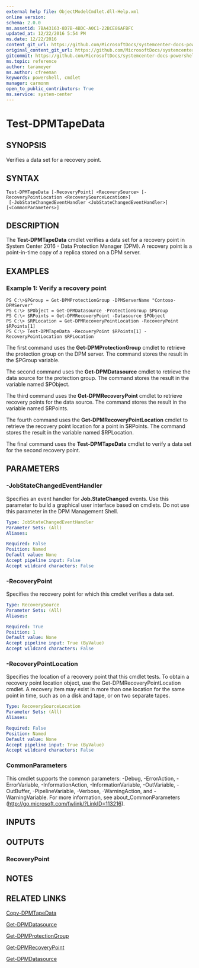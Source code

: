 ```yaml
---
external help file: ObjectModelCmdlet.dll-Help.xml
online version: 
schema: 2.0.0
ms.assetid: 7BA43163-8D7B-4BDC-A0C1-22BCE86AFBFC
updated_at: 12/22/2016 5:54 PM
ms.date: 12/22/2016
content_git_url: https://github.com/MicrosoftDocs/systemcenter-docs-powershell/blob/master/systemcenter-cmdlets/SystemCenter2016/DataProtectionManager/vlatest/Test-DPMTapeData.md
original_content_git_url: https://github.com/MicrosoftDocs/systemcenter-docs-powershell/blob/master/systemcenter-cmdlets/SystemCenter2016/DataProtectionManager/vlatest/Test-DPMTapeData.md
gitcommit: https://github.com/MicrosoftDocs/systemcenter-docs-powershell/blob/17c3a51bd892aad46c731d9f381f0704b4815004/systemcenter-cmdlets/SystemCenter2016/DataProtectionManager/vlatest/Test-DPMTapeData.md
ms.topic: reference
author: tarameyer
ms.author: cfreeman
keywords: powershell, cmdlet
manager: carmonm
open_to_public_contributors: True
ms.service: system-center
---
```


# Test-DPMTapeData

## SYNOPSIS
Verifies a data set for a recovery point.

## SYNTAX

```
Test-DPMTapeData [-RecoveryPoint] <RecoverySource> [-RecoveryPointLocation <RecoverySourceLocation>]
 [-JobStateChangedEventHandler <JobStateChangedEventHandler>] [<CommonParameters>]
```

## DESCRIPTION
The **Test-DPMTapeData** cmdlet verifies a data set for a recovery point in System Center 2016 - Data Protection Manager (DPM).
A recovery point is a point-in-time copy of a replica stored on a DPM server.

## EXAMPLES

### Example 1: Verify a recovery point
```
PS C:\>$PGroup = Get-DPMProtectionGroup -DPMServerName "Contoso-DPMServer"
PS C:\> $PObject = Get-DPMDatasource -ProtectionGroup $PGroup
PS C:\> $RPoints = Get-DPMRecoveryPoint -Datasource $PObject
PS C:\> $RPLocation = Get-DPMRecoveryPointLocation -RecoveryPoint $RPoints[1]
PS C:\> Test-DPMTapeData -RecoveryPoint $RPoints[1] -RecoveryPointLocation $RPLocation
```

The first command uses the **Get-DPMProtectionGroup** cmdlet to retrieve the protection group on the DPM server.
The command stores the result in the $PGroup variable.

The second command uses the **Get-DPMDatasource** cmdlet to retrieve the data source for the protection group.
The command stores the result in the variable named $PObject.

The third command uses the **Get-DPMRecoveryPoint** cmdlet to retrieve recovery points for the data source.
The command stores the result in the variable named $RPoints.

The fourth command uses the **Get-DPMRecoveryPointLocation** cmdlet to retrieve the recovery point location for a point in $RPoints.
The command stores the result in the variable named $RPLocation.

The final command uses the **Test-DPMTapeData** cmdlet to verify a data set for the second recovery point.

## PARAMETERS

### -JobStateChangedEventHandler
Specifies an event handler for **Job.StateChanged** events.
Use this parameter to build a graphical user interface based on cmdlets.
Do not use this parameter in the DPM Management Shell.

```yaml
Type: JobStateChangedEventHandler
Parameter Sets: (All)
Aliases: 

Required: False
Position: Named
Default value: None
Accept pipeline input: False
Accept wildcard characters: False
```

### -RecoveryPoint
Specifies the recovery point for which this cmdlet verifies a data set.

```yaml
Type: RecoverySource
Parameter Sets: (All)
Aliases: 

Required: True
Position: 1
Default value: None
Accept pipeline input: True (ByValue)
Accept wildcard characters: False
```

### -RecoveryPointLocation
Specifies the location of a recovery point that this cmdlet tests.
To obtain a recovery point location object, use the Get-DPMRecoveryPointLocation cmdlet.
A recovery item may exist in more than one location for the same point in time, such as on a disk and tape, or on two separate tapes.

```yaml
Type: RecoverySourceLocation
Parameter Sets: (All)
Aliases: 

Required: False
Position: Named
Default value: None
Accept pipeline input: True (ByValue)
Accept wildcard characters: False
```

### CommonParameters
This cmdlet supports the common parameters: -Debug, -ErrorAction, -ErrorVariable, -InformationAction, -InformationVariable, -OutVariable, -OutBuffer, -PipelineVariable, -Verbose, -WarningAction, and -WarningVariable. For more information, see about_CommonParameters (http://go.microsoft.com/fwlink/?LinkID=113216).

## INPUTS

## OUTPUTS

### RecoveryPoint

## NOTES

## RELATED LINKS

[Copy-DPMTapeData](xref:SystemCenter2016/DataProtectionManager/vlatest/Copy-DPMTapeData.md)

[Get-DPMDatasource](xref:SystemCenter2016/DataProtectionManager/vlatest/Get-DPMDatasource.md)

[Get-DPMProtectionGroup](xref:SystemCenter2016/DataProtectionManager/vlatest/Get-DPMProtectionGroup.md)

[Get-DPMRecoveryPoint](xref:SystemCenter2016/DataProtectionManager/vlatest/Get-DPMRecoveryPoint.md)

[Get-DPMDatasource](xref:SystemCenter2016/DataProtectionManager/vlatest/Get-DPMDatasource.md)

